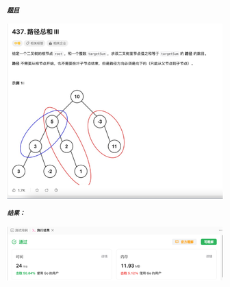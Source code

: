 ##### [题目](https://leetcode.cn/problems/path-sum-iii/?envType=study-plan-v2&envId=leetcode-75)
![pic](img.png)
##### 结果：
![pic](result.png)